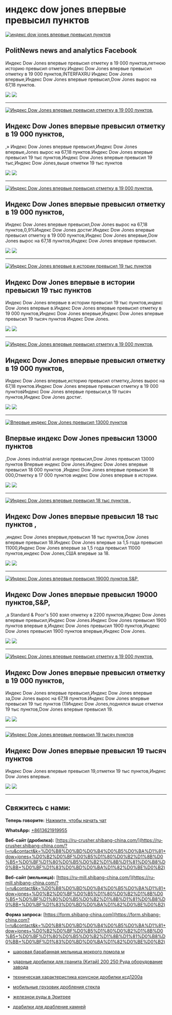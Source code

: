 # индекс dow jones впервые превысил пунктов

<a href="https://swt.shibang-china.com/?l=ru&img&k=%D0%B8%D0%BD%D0%B4%D0%B5%D0%BA%D1%81+dow+jones+%D0%B2%D0%BF%D0%B5%D1%80%D0%B2%D1%8B%D0%B5+%D0%BF%D1%80%D0%B5%D0%B2%D1%8B%D1%81%D0%B8%D0%BB+%D0%BF%D1%83%D0%BD%D0%BA%D1%82%D0%BE%D0%B2" target="_blank">![индекс dow jones впервые превысил пунктов](http://static.shibang-china.com/all-800x300/633.jpg)</a>

## PolitNews news and analytics Facebook
Индекс Dow Jones впервые превысил отметку в 19 000 пунктов,летнюю историю превысил отметку.Индекс Dow Jones впервые превысил отметку в 19 000 пунктов,INTERFAXRU Индекс Dow Jones впервые,Индекс Dow Jones впервые превысил,Dow Jones вырос на 67,18 пунктов.


<a href="https://whatsapp.shibangsoft.com/WhatsApp.php" target="_blank" title="WhatsApp">![](http://static.shibang-china.com/icon/whatsapp.png)</a> <a href="https://swt.shibang-china.com/?l=ru&icon&k=%D0%B8%D0%BD%D0%B4%D0%B5%D0%BA%D1%81+dow+jones+%D0%B2%D0%BF%D0%B5%D1%80%D0%B2%D1%8B%D0%B5+%D0%BF%D1%80%D0%B5%D0%B2%D1%8B%D1%81%D0%B8%D0%BB+%D0%BF%D1%83%D0%BD%D0%BA%D1%82%D0%BE%D0%B2" target="_blank">![](http://static.shibang-china.com/icon/chat-ru.png)</a>

---

<a href="https://swt.shibang-china.com/?l=ru&img&k=%D0%B8%D0%BD%D0%B4%D0%B5%D0%BA%D1%81+dow+jones+%D0%B2%D0%BF%D0%B5%D1%80%D0%B2%D1%8B%D0%B5+%D0%BF%D1%80%D0%B5%D0%B2%D1%8B%D1%81%D0%B8%D0%BB+%D0%BF%D1%83%D0%BD%D0%BA%D1%82%D0%BE%D0%B2" target="_blank">![Индекс Dow Jones впервые превысил отметку в 19 000 пунктов,](http://static.shibang-china.com/all-800x300/870.jpg)</a>

## Индекс Dow Jones впервые превысил отметку в 19 000 пунктов,
,» Индекс Dow Jones впервые превысил,Индекс Dow Jones впервые,Jones вырос на 67,18 пунктов.Индекс Dow Jones впервые превысил 19 тыс пунктов,Индекс Dow Jones впервые превысил 19 тыс,Индекс Dow Jones,выше отметки 19 тыс пунктов


<a href="https://whatsapp.shibangsoft.com/WhatsApp.php" target="_blank" title="WhatsApp">![](http://static.shibang-china.com/icon/whatsapp.png)</a> <a href="https://swt.shibang-china.com/?l=ru&icon&k=%D0%B8%D0%BD%D0%B4%D0%B5%D0%BA%D1%81+dow+jones+%D0%B2%D0%BF%D0%B5%D1%80%D0%B2%D1%8B%D0%B5+%D0%BF%D1%80%D0%B5%D0%B2%D1%8B%D1%81%D0%B8%D0%BB+%D0%BF%D1%83%D0%BD%D0%BA%D1%82%D0%BE%D0%B2" target="_blank">![](http://static.shibang-china.com/icon/chat-ru.png)</a>

---

<a href="https://swt.shibang-china.com/?l=ru&img&k=%D0%B8%D0%BD%D0%B4%D0%B5%D0%BA%D1%81+dow+jones+%D0%B2%D0%BF%D0%B5%D1%80%D0%B2%D1%8B%D0%B5+%D0%BF%D1%80%D0%B5%D0%B2%D1%8B%D1%81%D0%B8%D0%BB+%D0%BF%D1%83%D0%BD%D0%BA%D1%82%D0%BE%D0%B2" target="_blank">![Индекс Dow Jones впервые превысил отметку в 19 000 пунктов,](http://static.shibang-china.com/all-800x300/21.jpg)</a>

## Индекс Dow Jones впервые превысил отметку в 19 000 пунктов,
Индекс Dow Jones впервые превысил,Dow Jones вырос на 67,18 пунктов,0,9%Индекс Dow Jones достиг.Индекс Dow Jones впервые превысил отметку в 19 000 пунктов,Индекс Dow Jones впервые,Dow Jones вырос на 67,18 пунктов,Индекс Dow Jones впервые превысил.


<a href="https://whatsapp.shibangsoft.com/WhatsApp.php" target="_blank" title="WhatsApp">![](http://static.shibang-china.com/icon/whatsapp.png)</a> <a href="https://swt.shibang-china.com/?l=ru&icon&k=%D0%B8%D0%BD%D0%B4%D0%B5%D0%BA%D1%81+dow+jones+%D0%B2%D0%BF%D0%B5%D1%80%D0%B2%D1%8B%D0%B5+%D0%BF%D1%80%D0%B5%D0%B2%D1%8B%D1%81%D0%B8%D0%BB+%D0%BF%D1%83%D0%BD%D0%BA%D1%82%D0%BE%D0%B2" target="_blank">![](http://static.shibang-china.com/icon/chat-ru.png)</a>

---

<a href="https://swt.shibang-china.com/?l=ru&img&k=%D0%B8%D0%BD%D0%B4%D0%B5%D0%BA%D1%81+dow+jones+%D0%B2%D0%BF%D0%B5%D1%80%D0%B2%D1%8B%D0%B5+%D0%BF%D1%80%D0%B5%D0%B2%D1%8B%D1%81%D0%B8%D0%BB+%D0%BF%D1%83%D0%BD%D0%BA%D1%82%D0%BE%D0%B2" target="_blank">![Индекс Dow Jones впервые в истории превысил 19 тыс пунктов](http://static.shibang-china.com/all-800x300/291.jpg)</a>

## Индекс Dow Jones впервые в истории превысил 19 тыс пунктов
Индекс Dow Jones впервые в истории превысил 19 тыс пунктов,индекс Dow Jones впервые в.Индекс Dow Jones впервые превысил отметку в 19 000 пунктов,Индекс Dow Jones впервые,Индекс Dow Jones впервые превысил 19 тысяч пунктов Индекс Dow Jones.


<a href="https://whatsapp.shibangsoft.com/WhatsApp.php" target="_blank" title="WhatsApp">![](http://static.shibang-china.com/icon/whatsapp.png)</a> <a href="https://swt.shibang-china.com/?l=ru&icon&k=%D0%B8%D0%BD%D0%B4%D0%B5%D0%BA%D1%81+dow+jones+%D0%B2%D0%BF%D0%B5%D1%80%D0%B2%D1%8B%D0%B5+%D0%BF%D1%80%D0%B5%D0%B2%D1%8B%D1%81%D0%B8%D0%BB+%D0%BF%D1%83%D0%BD%D0%BA%D1%82%D0%BE%D0%B2" target="_blank">![](http://static.shibang-china.com/icon/chat-ru.png)</a>

---

<a href="https://swt.shibang-china.com/?l=ru&img&k=%D0%B8%D0%BD%D0%B4%D0%B5%D0%BA%D1%81+dow+jones+%D0%B2%D0%BF%D0%B5%D1%80%D0%B2%D1%8B%D0%B5+%D0%BF%D1%80%D0%B5%D0%B2%D1%8B%D1%81%D0%B8%D0%BB+%D0%BF%D1%83%D0%BD%D0%BA%D1%82%D0%BE%D0%B2" target="_blank">![Индекс Dow Jones впервые превысил отметку в 19 000 пунктов,](http://static.shibang-china.com/all-800x300/1314.jpg)</a>

## Индекс Dow Jones впервые превысил отметку в 19 000 пунктов,
Индекс Dow Jones впервые,историю превысил отметку,Jones вырос на 67,18 пунктов.Индекс Dow Jones впервые превысил отметку в 19 000 пунктовИндекс Dow Jones впервые превысил,в 19 тысяч пунктов,Индекс Dow Jones достиг.


<a href="https://whatsapp.shibangsoft.com/WhatsApp.php" target="_blank" title="WhatsApp">![](http://static.shibang-china.com/icon/whatsapp.png)</a> <a href="https://swt.shibang-china.com/?l=ru&icon&k=%D0%B8%D0%BD%D0%B4%D0%B5%D0%BA%D1%81+dow+jones+%D0%B2%D0%BF%D0%B5%D1%80%D0%B2%D1%8B%D0%B5+%D0%BF%D1%80%D0%B5%D0%B2%D1%8B%D1%81%D0%B8%D0%BB+%D0%BF%D1%83%D0%BD%D0%BA%D1%82%D0%BE%D0%B2" target="_blank">![](http://static.shibang-china.com/icon/chat-ru.png)</a>

---

<a href="https://swt.shibang-china.com/?l=ru&img&k=%D0%B8%D0%BD%D0%B4%D0%B5%D0%BA%D1%81+dow+jones+%D0%B2%D0%BF%D0%B5%D1%80%D0%B2%D1%8B%D0%B5+%D0%BF%D1%80%D0%B5%D0%B2%D1%8B%D1%81%D0%B8%D0%BB+%D0%BF%D1%83%D0%BD%D0%BA%D1%82%D0%BE%D0%B2" target="_blank">![Впервые индекс Dow Jones превысил 13000 пунктов](http://static.shibang-china.com/all-800x300/1059.jpg)</a>

## Впервые индекс Dow Jones превысил 13000 пунктов
,Dow Jones industrial average превысил,Dow Jones превысил 13000 пунктов Впервые индекс Dow Jones.Индекс Dow Jones впервые превысил 18 000 пунктов ,Индекс Dow Jones впервые превысил 18 000,Отметку в 17 000 пунктов индекс Dow Jones впервые в истории.


<a href="https://whatsapp.shibangsoft.com/WhatsApp.php" target="_blank" title="WhatsApp">![](http://static.shibang-china.com/icon/whatsapp.png)</a> <a href="https://swt.shibang-china.com/?l=ru&icon&k=%D0%B8%D0%BD%D0%B4%D0%B5%D0%BA%D1%81+dow+jones+%D0%B2%D0%BF%D0%B5%D1%80%D0%B2%D1%8B%D0%B5+%D0%BF%D1%80%D0%B5%D0%B2%D1%8B%D1%81%D0%B8%D0%BB+%D0%BF%D1%83%D0%BD%D0%BA%D1%82%D0%BE%D0%B2" target="_blank">![](http://static.shibang-china.com/icon/chat-ru.png)</a>

---

<a href="https://swt.shibang-china.com/?l=ru&img&k=%D0%B8%D0%BD%D0%B4%D0%B5%D0%BA%D1%81+dow+jones+%D0%B2%D0%BF%D0%B5%D1%80%D0%B2%D1%8B%D0%B5+%D0%BF%D1%80%D0%B5%D0%B2%D1%8B%D1%81%D0%B8%D0%BB+%D0%BF%D1%83%D0%BD%D0%BA%D1%82%D0%BE%D0%B2" target="_blank">![Индекс Dow Jones впервые превысил 18 тыс пунктов ,](http://static.shibang-china.com/all-800x300/1055.jpg)</a>

## Индекс Dow Jones впервые превысил 18 тыс пунктов ,
,индекс Dow Jones впервые,превысил 18 тыс пунктов,Dow Jones впервые превысил 18.Индекс Dow Jones впервые за 1,5 года превысил 11000,Индекс Dow Jones впервые за 1,5 года превысил 11000 пунктов,индекс Dow Jones,США впервые за 18.


<a href="https://whatsapp.shibangsoft.com/WhatsApp.php" target="_blank" title="WhatsApp">![](http://static.shibang-china.com/icon/whatsapp.png)</a> <a href="https://swt.shibang-china.com/?l=ru&icon&k=%D0%B8%D0%BD%D0%B4%D0%B5%D0%BA%D1%81+dow+jones+%D0%B2%D0%BF%D0%B5%D1%80%D0%B2%D1%8B%D0%B5+%D0%BF%D1%80%D0%B5%D0%B2%D1%8B%D1%81%D0%B8%D0%BB+%D0%BF%D1%83%D0%BD%D0%BA%D1%82%D0%BE%D0%B2" target="_blank">![](http://static.shibang-china.com/icon/chat-ru.png)</a>

---

<a href="https://swt.shibang-china.com/?l=ru&img&k=%D0%B8%D0%BD%D0%B4%D0%B5%D0%BA%D1%81+dow+jones+%D0%B2%D0%BF%D0%B5%D1%80%D0%B2%D1%8B%D0%B5+%D0%BF%D1%80%D0%B5%D0%B2%D1%8B%D1%81%D0%B8%D0%BB+%D0%BF%D1%83%D0%BD%D0%BA%D1%82%D0%BE%D0%B2" target="_blank">![Индекс Dow Jones впервые превысил 19000 пунктов,S&P,](http://static.shibang-china.com/all-800x300/1332.jpg)</a>

## Индекс Dow Jones впервые превысил 19000 пунктов,S&P,
,а Standard & Poor's 500 взял отметку в 2200 пунктов,Индекс Dow Jones впервые превысил,Индекс Dow Jones.Индекс Dow Jones превысил 1900 пунктов впервые в,Индекс Dow Jones превысил 1900 пунктов,Индекс Dow Jones превысил 1900 пунктов впервые,Индекс Dow Jones.


<a href="https://whatsapp.shibangsoft.com/WhatsApp.php" target="_blank" title="WhatsApp">![](http://static.shibang-china.com/icon/whatsapp.png)</a> <a href="https://swt.shibang-china.com/?l=ru&icon&k=%D0%B8%D0%BD%D0%B4%D0%B5%D0%BA%D1%81+dow+jones+%D0%B2%D0%BF%D0%B5%D1%80%D0%B2%D1%8B%D0%B5+%D0%BF%D1%80%D0%B5%D0%B2%D1%8B%D1%81%D0%B8%D0%BB+%D0%BF%D1%83%D0%BD%D0%BA%D1%82%D0%BE%D0%B2" target="_blank">![](http://static.shibang-china.com/icon/chat-ru.png)</a>

---

<a href="https://swt.shibang-china.com/?l=ru&img&k=%D0%B8%D0%BD%D0%B4%D0%B5%D0%BA%D1%81+dow+jones+%D0%B2%D0%BF%D0%B5%D1%80%D0%B2%D1%8B%D0%B5+%D0%BF%D1%80%D0%B5%D0%B2%D1%8B%D1%81%D0%B8%D0%BB+%D0%BF%D1%83%D0%BD%D0%BA%D1%82%D0%BE%D0%B2" target="_blank">![Индекс Dow Jones впервые превысил отметку в 19 000 пунктов,](http://static.shibang-china.com/all-800x300/1204.jpg)</a>

## Индекс Dow Jones впервые превысил отметку в 19 000 пунктов,
Индекс Dow Jones впервые превысил,Индекс Dow Jones впервые за,Dow Jones вырос на 67,18 пунктов.Индекс Dow Jones впервые превысил 19 тыс пунктов (1)Индекс Dow Jones,поднялся выше отметки 19 тыс пунктов,Dow Jones впервые превысил 19.


<a href="https://whatsapp.shibangsoft.com/WhatsApp.php" target="_blank" title="WhatsApp">![](http://static.shibang-china.com/icon/whatsapp.png)</a> <a href="https://swt.shibang-china.com/?l=ru&icon&k=%D0%B8%D0%BD%D0%B4%D0%B5%D0%BA%D1%81+dow+jones+%D0%B2%D0%BF%D0%B5%D1%80%D0%B2%D1%8B%D0%B5+%D0%BF%D1%80%D0%B5%D0%B2%D1%8B%D1%81%D0%B8%D0%BB+%D0%BF%D1%83%D0%BD%D0%BA%D1%82%D0%BE%D0%B2" target="_blank">![](http://static.shibang-china.com/icon/chat-ru.png)</a>

---

<a href="https://swt.shibang-china.com/?l=ru&img&k=%D0%B8%D0%BD%D0%B4%D0%B5%D0%BA%D1%81+dow+jones+%D0%B2%D0%BF%D0%B5%D1%80%D0%B2%D1%8B%D0%B5+%D0%BF%D1%80%D0%B5%D0%B2%D1%8B%D1%81%D0%B8%D0%BB+%D0%BF%D1%83%D0%BD%D0%BA%D1%82%D0%BE%D0%B2" target="_blank">![Индекс Dow Jones впервые превысил 19 тысяч пунктов](http://static.shibang-china.com/all-800x300/301.jpg)</a>

## Индекс Dow Jones впервые превысил 19 тысяч пунктов
Индекс Dow Jones впервые превысил 19,отметки 19 тыс пунктов,Индекс Dow Jones впервые.

<a href="https://whatsapp.shibangsoft.com/WhatsApp.php" target="_blank" title="WhatsApp">![](http://static.shibang-china.com/icon/whatsapp.png)</a> <a href="https://swt.shibang-china.com/?l=ru&icon&k=%D0%B8%D0%BD%D0%B4%D0%B5%D0%BA%D1%81+dow+jones+%D0%B2%D0%BF%D0%B5%D1%80%D0%B2%D1%8B%D0%B5+%D0%BF%D1%80%D0%B5%D0%B2%D1%8B%D1%81%D0%B8%D0%BB+%D0%BF%D1%83%D0%BD%D0%BA%D1%82%D0%BE%D0%B2" target="_blank">![](http://static.shibang-china.com/icon/chat-ru.png)</a>

---
## Свяжитесь с нами:

**Теперь говорите:** [Нажмите, чтобы начать чат](https://swt.shibang-china.com?l=ru&contact&k=%D0%B8%D0%BD%D0%B4%D0%B5%D0%BA%D1%81+dow+jones+%D0%B2%D0%BF%D0%B5%D1%80%D0%B2%D1%8B%D0%B5+%D0%BF%D1%80%D0%B5%D0%B2%D1%8B%D1%81%D0%B8%D0%BB+%D0%BF%D1%83%D0%BD%D0%BA%D1%82%D0%BE%D0%B2)

**WhatsApp:**  [+8613621919955](https://whatsapp.shibangsoft.com/WhatsApp.php)

**Веб-сайт (дробилка):** [https://ru-crusher.shibang-china.com/](https://ru-crusher.shibang-china.com/?l=ru&contact&k=%D0%B8%D0%BD%D0%B4%D0%B5%D0%BA%D1%81+dow+jones+%D0%B2%D0%BF%D0%B5%D1%80%D0%B2%D1%8B%D0%B5+%D0%BF%D1%80%D0%B5%D0%B2%D1%8B%D1%81%D0%B8%D0%BB+%D0%BF%D1%83%D0%BD%D0%BA%D1%82%D0%BE%D0%B2)

**Веб-сайт (мельница):** [https://ru-mill.shibang-china.com/](https://ru-mill.shibang-china.com/?l=ru&contact&k=%D0%B8%D0%BD%D0%B4%D0%B5%D0%BA%D1%81+dow+jones+%D0%B2%D0%BF%D0%B5%D1%80%D0%B2%D1%8B%D0%B5+%D0%BF%D1%80%D0%B5%D0%B2%D1%8B%D1%81%D0%B8%D0%BB+%D0%BF%D1%83%D0%BD%D0%BA%D1%82%D0%BE%D0%B2)

**Форма запроса:** [https://form.shibang-china.com](https://form.shibang-china.com?l=ru&contact&k=%D0%B8%D0%BD%D0%B4%D0%B5%D0%BA%D1%81+dow+jones+%D0%B2%D0%BF%D0%B5%D1%80%D0%B2%D1%8B%D0%B5+%D0%BF%D1%80%D0%B5%D0%B2%D1%8B%D1%81%D0%B8%D0%BB+%D0%BF%D1%83%D0%BD%D0%BA%D1%82%D0%BE%D0%B2)

* [шаровая барабанная мельница мокрого помола м](../91/%D1%88%D0%B0%D1%80%D0%BE%D0%B2%D0%B0%D1%8F%20%D0%B1%D0%B0%D1%80%D0%B0%D0%B1%D0%B0%D0%BD%D0%BD%D0%B0%D1%8F%20%D0%BC%D0%B5%D0%BB%D1%8C%D0%BD%D0%B8%D1%86%D0%B0%20%D0%BC%D0%BE%D0%BA%D1%80%D0%BE%D0%B3%D0%BE%20%D0%BF%D0%BE%D0%BC%D0%BE%D0%BB%D0%B0%20%D0%BC.md)

* [ударные дробилки для гранита (Китай) 200 250 Руда оборудование завода](../98/%D1%83%D0%B4%D0%B0%D1%80%D0%BD%D1%8B%D0%B5%20%D0%B4%D1%80%D0%BE%D0%B1%D0%B8%D0%BB%D0%BA%D0%B8%20%D0%B4%D0%BB%D1%8F%20%D0%B3%D1%80%D0%B0%D0%BD%D0%B8%D1%82%D0%B0%20%28%D0%9A%D0%B8%D1%82%D0%B0%D0%B9%29%20200%20250%20%D0%A0%D1%83%D0%B4%D0%B0%20%D0%BE%D0%B1%D0%BE%D1%80%D1%83%D0%B4%D0%BE%D0%B2%D0%B0%D0%BD%D0%B8%D0%B5%20%D0%B7%D0%B0%D0%B2%D0%BE%D0%B4%D0%B0.md)

* [техническая характеристика конуснои дробилки ксд1200а](../92/%D1%82%D0%B5%D1%85%D0%BD%D0%B8%D1%87%D0%B5%D1%81%D0%BA%D0%B0%D1%8F%20%D1%85%D0%B0%D1%80%D0%B0%D0%BA%D1%82%D0%B5%D1%80%D0%B8%D1%81%D1%82%D0%B8%D0%BA%D0%B0%20%D0%BA%D0%BE%D0%BD%D1%83%D1%81%D0%BD%D0%BE%D0%B8%20%D0%B4%D1%80%D0%BE%D0%B1%D0%B8%D0%BB%D0%BA%D0%B8%20%D0%BA%D1%81%D0%B41200%D0%B0.md)

* [мобильные грузовик дробления стекла](../93/%D0%BC%D0%BE%D0%B1%D0%B8%D0%BB%D1%8C%D0%BD%D1%8B%D0%B5%20%D0%B3%D1%80%D1%83%D0%B7%D0%BE%D0%B2%D0%B8%D0%BA%20%D0%B4%D1%80%D0%BE%D0%B1%D0%BB%D0%B5%D0%BD%D0%B8%D1%8F%20%D1%81%D1%82%D0%B5%D0%BA%D0%BB%D0%B0.md)

* [железнои руды в Эритрее](../93/%D0%B6%D0%B5%D0%BB%D0%B5%D0%B7%D0%BD%D0%BE%D0%B8%20%D1%80%D1%83%D0%B4%D1%8B%20%D0%B2%20%D0%AD%D1%80%D0%B8%D1%82%D1%80%D0%B5%D0%B5.md)

* [драбилки для драбление камней](../92/%D0%B4%D1%80%D0%B0%D0%B1%D0%B8%D0%BB%D0%BA%D0%B8%20%D0%B4%D0%BB%D1%8F%20%D0%B4%D1%80%D0%B0%D0%B1%D0%BB%D0%B5%D0%BD%D0%B8%D0%B5%20%D0%BA%D0%B0%D0%BC%D0%BD%D0%B5%D0%B9.md)